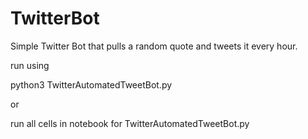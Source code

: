 # TwitterBot
Simple Twitter Bot that pulls a random quote and tweets it every hour.

run using
  
python3 TwitterAutomatedTweetBot.py 

or

run all cells in notebook for TwitterAutomatedTweetBot.py 
